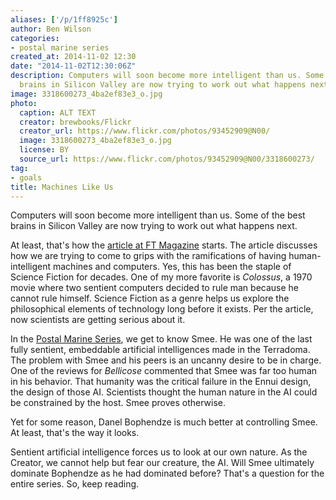 ```yaml
---
aliases: ['/p/1ff8925c']
author: Ben Wilson
categories:
- postal marine series
created_at: 2014-11-02 12:30
date: "2014-11-02T12:30:06Z"
description: Computers will soon become more intelligent than us. Some of the best
  brains in Silicon Valley are now trying to work out what happens next.
image: 3318600273_4ba2ef83e3_o.jpg
photo:
  caption: ALT TEXT
  creator: brewbooks/Flickr
  creator_url: https://www.flickr.com/photos/93452909@N00/
  image: 3318600273_4ba2ef83e3_o.jpg
  license: BY
  source_url: https://www.flickr.com/photos/93452909@N00/3318600273/
tag:
- goals
title: Machines Like Us
---
```

Computers will soon become more intelligent than us. Some of the best brains in Silicon Valley are now trying to work out what happens next.

<!--more-->

At least, that's how the [article at FT Magazine](http://www.ft.com/cms/s/2/abc942cc-5fb3-11e4-8c27-00144feabdc0.html) starts. The article discusses how we are trying to come to grips with the ramifications of having human-intelligent machines and computers. Yes, this has been the staple of Science Fiction for decades. One of my more favorite is *Colossus*, a 1970 movie where two sentient computers decided to rule man because he cannot rule himself. Science Fiction as a genre helps us explore the philosophical elements of technology long before it exists. Per the article, now scientists are getting serious about it.

In the [Postal Marine Series](/#books), we get to know Smee. He was one of the last fully sentient, embeddable artificial intelligences made in the Terradoma. The problem with Smee and his peers is an uncanny desire to be in charge. One of the reviews for *Bellicose* commented that Smee was far too human in his behavior. That humanity was the critical failure in the Ennui design, the design of those AI. Scientists thought the human nature in the AI could be constrained by the host. Smee proves otherwise.

Yet for some reason, Danel Bophendze is much better at controlling Smee. At least, that's the way it looks.

Sentient artificial intelligence forces us to look at our own nature. As the Creator, we cannot help but fear our creature, the AI. Will Smee ultimately dominate Bophendze as he had dominated before? That's a question for the entire series. So, keep reading.
